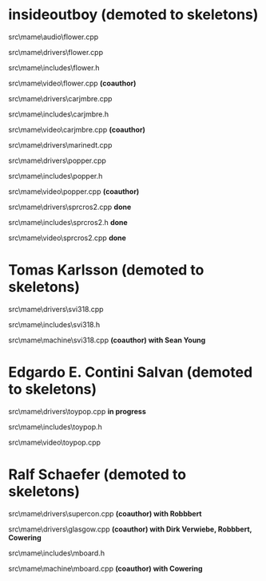 insideoutboy (demoted to skeletons)
============

src\mame\audio\flower.cpp 

src\mame\drivers\flower.cpp 

src\mame\includes\flower.h 

src\mame\video\flower.cpp  **(coauthor)**

src\mame\drivers\carjmbre.cpp 

src\mame\includes\carjmbre.h 

src\mame\video\carjmbre.cpp **(coauthor)**

src\mame\drivers\marinedt.cpp 

src\mame\drivers\popper.cpp 

src\mame\includes\popper.h 

src\mame\video\popper.cpp  **(coauthor)**

src\mame\drivers\sprcros2.cpp **done**

src\mame\includes\sprcros2.h **done**

src\mame\video\sprcros2.cpp **done**

Tomas Karlsson  (demoted to skeletons)
==============

src\mame\drivers\svi318.cpp 

src\mame\includes\svi318.h 

src\mame\machine\svi318.cpp  **(coauthor) with Sean Young**


Edgardo E. Contini Salvan (demoted to skeletons)
=========================

src\mame\drivers\toypop.cpp **in progress**

src\mame\includes\toypop.h 

src\mame\video\toypop.cpp 


Ralf Schaefer (demoted to skeletons)
=============
src\mame\drivers\supercon.cpp **(coauthor) with Robbbert**

src\mame\drivers\glasgow.cpp **(coauthor) with Dirk Verwiebe, Robbbert, Cowering**

src\mame\includes\mboard.h 

src\mame\machine\mboard.cpp  **(coauthor) with Cowering**
